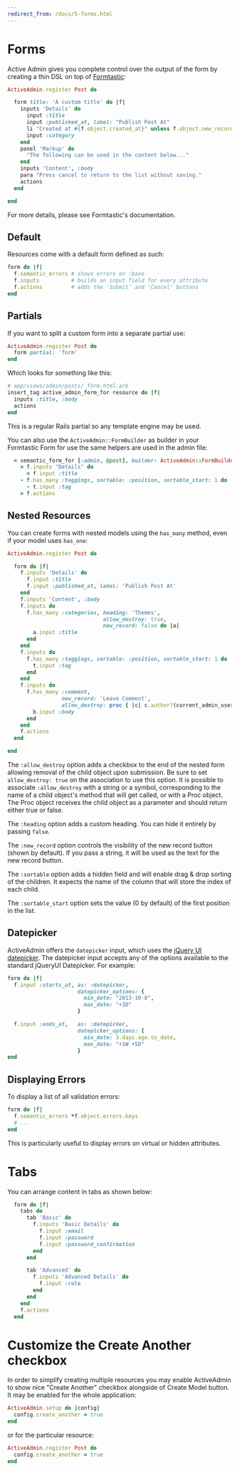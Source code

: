 ```yaml
---
redirect_from: /docs/5-forms.html
---
```


# Forms

Active Admin gives you complete control over the output of the form by creating
a thin DSL on top of [Formtastic](https://github.com/justinfrench/formtastic):

```ruby
ActiveAdmin.register Post do

  form title: 'A custom title' do |f|
    inputs 'Details' do
      input :title
      input :published_at, label: "Publish Post At"
      li "Created at #{f.object.created_at}" unless f.object.new_record?
      input :category
    end
    panel 'Markup' do
      "The following can be used in the content below..."
    end
    inputs 'Content', :body
    para "Press cancel to return to the list without saving."
    actions
  end

end
```

For more details, please see Formtastic's documentation.

## Default

Resources come with a default form defined as such:

```ruby
form do |f|
  f.semantic_errors # shows errors on :base
  f.inputs          # builds an input field for every attribute
  f.actions         # adds the 'Submit' and 'Cancel' buttons
end
```

## Partials

If you want to split a custom form into a separate partial use:

```ruby
ActiveAdmin.register Post do
  form partial: 'form'
end
```

Which looks for something like this:

```ruby
# app/views/admin/posts/_form.html.arb
insert_tag active_admin_form_for resource do |f|
  inputs :title, :body
  actions
end
```

This is a regular Rails partial so any template engine may be used.

You can also use the `ActiveAdmin::FormBuilder` as builder in your Formtastic
Form for use the same helpers are used in the admin file:

```ruby
  = semantic_form_for [:admin, @post], builder: ActiveAdmin::FormBuilder do |f|
    = f.inputs "Details" do
      = f.input :title
    - f.has_many :taggings, sortable: :position, sortable_start: 1 do |t|
      - t.input :tag
    = f.actions

```

## Nested Resources

You can create forms with nested models using the `has_many` method, even if
your model uses `has_one`:

```ruby
ActiveAdmin.register Post do

  form do |f|
    f.inputs 'Details' do
      f.input :title
      f.input :published_at, label: 'Publish Post At'
    end
    f.inputs 'Content', :body
    f.inputs do
      f.has_many :categories, heading: 'Themes',
                              allow_destroy: true,
                              new_record: false do |a|
        a.input :title
      end
    end
    f.inputs do
      f.has_many :taggings, sortable: :position, sortable_start: 1 do |t|
        t.input :tag
      end
    end
    f.inputs do
      f.has_many :comment,
                 new_record: 'Leave Comment',
                 allow_destroy: proc { |c| c.author?(current_admin_user) } do |b|
        b.input :body
      end
    end
    f.actions
  end

end
```

The `:allow_destroy` option adds a checkbox to the end of the nested form
allowing removal of the child object upon submission. Be sure to set
`allow_destroy: true` on the association to use this option. It is possible to
associate `:allow_destroy` with a string or a symbol, corresponding to the name
of a child object's method that will get called, or with a Proc object. The Proc
object receives the child object as a parameter and should return either true or
false.

The `:heading` option adds a custom heading. You can hide it entirely by passing
`false`.

The `:new_record` option controls the visibility of the new record button (shown
by default).  If you pass a string, it will be used as the text for the new
record button.

The `:sortable` option adds a hidden field and will enable drag & drop sorting
of the children. It expects the name of the column that will store the index of
each child.

The `:sortable_start` option sets the value (0 by default) of the first position
in the list.

## Datepicker

ActiveAdmin offers the `datepicker` input, which uses the [jQuery UI
datepicker](http://jqueryui.com/datepicker/).  The datepicker input accepts any
of the options available to the standard jQueryUI Datepicker. For example:

```ruby
form do |f|
  f.input :starts_at, as: :datepicker,
                      datepicker_options: {
                        min_date: "2013-10-8",
                        max_date: "+3D"
                      }

  f.input :ends_at,   as: :datepicker,
                      datepicker_options: {
                        min_date: 3.days.ago.to_date,
                        max_date: "+1W +5D"
                      }
end
```

## Displaying Errors

To display a list of all validation errors:

```ruby
form do |f|
  f.semantic_errors *f.object.errors.keys
  # ...
end
```

This is particularly useful to display errors on virtual or hidden attributes.

# Tabs

You can arrange content in tabs as shown below:

```ruby
  form do |f|
    tabs do
      tab 'Basic' do
        f.inputs 'Basic Details' do
          f.input :email
          f.input :password
          f.input :password_confirmation
        end
      end

      tab 'Advanced' do
        f.inputs 'Advanced Details' do
          f.input :role
        end
      end
    end
    f.actions
  end
```

# Customize the Create Another checkbox

In order to simplify creating multiple resources you may enable ActiveAdmin to
show nice "Create Another" checkbox alongside of Create Model button. It may be
enabled for the whole application:

```ruby
ActiveAdmin.setup do |config|
  config.create_another = true
end
```

or for the particular resource:

```ruby
ActiveAdmin.register Post do
  config.create_another = true
end
```
